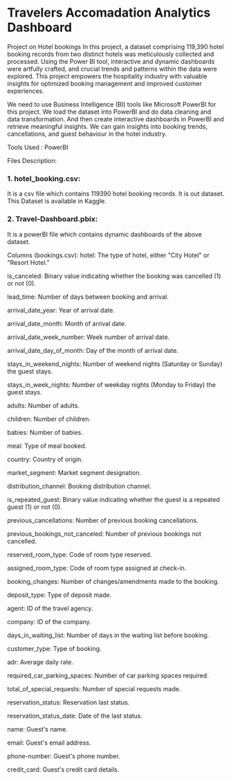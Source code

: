 # Travelers Accomadation Analytics Dashboard
 Project on Hotel bookings
In this project, a dataset comprising 119,390 hotel booking records from two distinct hotels was meticulously collected and processed. Using the Power BI tool, interactive and dynamic dashboards were artfully crafted, and crucial trends and patterns within the data were explored. This project empowers the hospitality industry with valuable insights for optimized booking management and improved customer experiences.

We need to use Business Intelligence (BI) tools like Microsoft PowerBI  for this project. We load the dataset into PowerBI and do data cleaning and data transformation. And then create interactive dashboards in PowerBI and retrieve meaningful insights. We can gain insights into booking trends, cancellations, and guest behaviour in the hotel industry.

Tools Used : PowerBI


Files Description:

### 1. hotel_booking.csv: 
It is a csv file which contains 119390 hotel booking records. It is out dataset. This Dataset is available in Kaggle.

 ### 2. Travel-Dashboard.pbix:
It is a powerBI file which contains dynamic dashboards of the above dataset.

Columns (bookings.csv):
hotel: The type of hotel, either "City Hotel" or "Resort Hotel."

is_canceled: Binary value indicating whether the booking was cancelled (1) or not (0).

lead_time: Number of days between booking and arrival.

arrival_date_year: Year of arrival date.

arrival_date_month: Month of arrival date.

arrival_date_week_number: Week number of arrival date.

arrival_date_day_of_month: Day of the month of arrival date.

stays_in_weekend_nights: Number of weekend nights (Saturday or Sunday) the guest stays.

stays_in_week_nights: Number of weekday nights (Monday to Friday) the guest stays.

adults: Number of adults.

children: Number of children.

babies: Number of babies.

meal: Type of meal booked.

country: Country of origin.

market_segment: Market segment designation.

distribution_channel: Booking distribution channel.

is_repeated_guest: Binary value indicating whether the guest is a repeated guest (1) or not (0).

previous_cancellations: Number of previous booking cancellations.

previous_bookings_not_canceled: Number of previous bookings not cancelled.

reserved_room_type: Code of room type reserved.

assigned_room_type: Code of room type assigned at check-in.

booking_changes: Number of changes/amendments made to the booking.

deposit_type: Type of deposit made.

agent: ID of the travel agency.

company: ID of the company.

days_in_waiting_list: Number of days in the waiting list before booking.

customer_type: Type of booking.

adr: Average daily rate.

required_car_parking_spaces: Number of car parking spaces required.

total_of_special_requests: Number of special requests made.

reservation_status: Reservation last status.

reservation_status_date: Date of the last status.

name: Guest's name.

email: Guest's email address.

phone-number: Guest's phone number.

credit_card: Guest's credit card details.